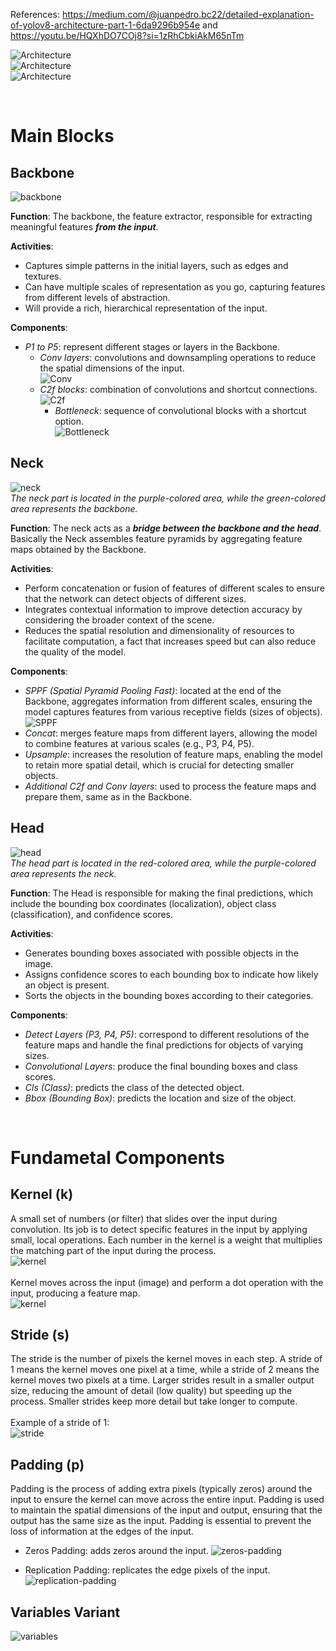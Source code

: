 References: https://medium.com/@juanpedro.bc22/detailed-explanation-of-yolov8-architecture-part-1-6da9296b954e and https://youtu.be/HQXhDO7COj8?si=1zRhCbkiAkM65nTm

![Architecture](images/architecture.webp)<br>
![Architecture](images/architecture2.png)<br>
![Architecture](images/architecture3.png)<br>

<br>

# Main Blocks
## Backbone
![backbone](images/backbone.png)

**Function**: The backbone, the feature extractor, responsible for extracting meaningful features ***from the input***.

**Activities**:
- Captures simple patterns in the initial layers, such as edges and textures.
- Can have multiple scales of representation as you go, capturing features from different levels of abstraction.
- Will provide a rich, hierarchical representation of the input.

**Components**:
- *P1 to P5*: represent different stages or layers in the Backbone.
  - *Conv layers*: convolutions and downsampling operations to reduce the spatial dimensions of the input.<br>
  ![Conv](images/conv.jpg)
  - *C2f blocks*: combination of convolutions and shortcut connections.<br>
  ![C2f](images/c2f.jpg)
    - *Bottleneck*: sequence of convolutional blocks with a shortcut option.<br>
    ![Bottleneck](images/bottleneck.jpg)


## Neck
![neck](images/neck.png)<br>
*The neck part is located in the purple-colored area, while the green-colored area represents the backbone.*

**Function**: The neck acts as a ***bridge between the backbone and the head***. Basically the Neck assembles feature pyramids by aggregating feature maps obtained by the Backbone.

**Activities**:
- Perform concatenation or fusion of features of different scales to ensure that the network can detect objects of different sizes.
- Integrates contextual information to improve detection accuracy by considering the broader context of the scene.
- Reduces the spatial resolution and dimensionality of resources to facilitate computation, a fact that increases speed but can also reduce the quality of the model.

**Components**:
- *SPPF (Spatial Pyramid Pooling Fast)*: located at the end of the Backbone, aggregates information from different scales, ensuring the model captures features from various receptive fields (sizes of objects).<br>
![SPPF](images/sppf.jpg)
- *Concat*: merges feature maps from different layers, allowing the model to combine features at various scales (e.g., P3, P4, P5).
- *Upsample*: increases the resolution of feature maps, enabling the model to retain more spatial detail, which is crucial for detecting smaller objects.
- *Additional C2f and Conv layers*: used to process the feature maps and prepare them, same as in the Backbone.


## Head
![head](images/head.png)<br>
*The head part is located in the red-colored area, while the purple-colored area represents the neck.*

**Function**: The Head is responsible for making the final predictions, which include the bounding box coordinates (localization), object class (classification), and confidence scores.

**Activities**: 
- Generates bounding boxes associated with possible objects in the image.
- Assigns confidence scores to each bounding box to indicate how likely an object is present.
- Sorts the objects in the bounding boxes according to their categories.

**Components**:
- *Detect Layers (P3, P4, P5)*: correspond to different resolutions of the feature maps and handle the final predictions for objects of varying sizes.
- *Convolutional Layers*: produce the final bounding boxes and class scores.
- *Cls (Class)*: predicts the class of the detected object.
- *Bbox (Bounding Box)*: predicts the location and size of the object.

<br>

# Fundametal Components
## Kernel (k)
A small set of numbers (or filter) that slides over the input during convolution. Its job is to detect specific features in the input by applying small, local operations. Each number in the kernel is a weight that multiplies the matching part of the input during the process.<br>
![kernel](images/kernel1.png)<br><br>
Kernel moves across the input (image) and perform a dot operation with the input, producing a feature map.<br>
![kernel](images/kernel2.png)

## Stride (s)
The stride is the number of pixels the kernel moves in each step. A stride of 1 means the kernel moves one pixel at a time, while a stride of 2 means the kernel moves two pixels at a time. Larger strides result in a smaller output size, reducing the amount of detail (low quality) but speeding up the process. Smaller strides keep more detail but take longer to compute. <br><br>
Example of a stride of 1:<br>
![stride](images/stride.png)

## Padding (p)
Padding is the process of adding extra pixels (typically zeros) around the input to ensure the kernel can move across the entire input. Padding is used to maintain the spatial dimensions of the input and output, ensuring that the output has the same size as the input. Padding is essential to prevent the loss of information at the edges of the input.<br>

- Zeros Padding: adds zeros around the input.
![zeros-padding](images/zeros-padding.png)

- Replication Padding: replicates the edge pixels of the input.
![replication-padding](images/replication-padding.png)

## Variables Variant
![variables](images/variables.png)